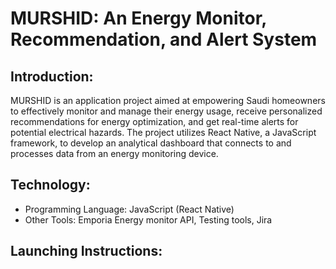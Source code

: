 # MURSHID: An Energy Monitor, Recommendation, and Alert System
## Introduction:
MURSHID is an application project aimed at empowering Saudi homeowners to effectively monitor and manage their energy usage, receive personalized recommendations for energy optimization, and get real-time alerts for potential electrical hazards. The project utilizes React Native, a JavaScript framework, to develop an analytical dashboard that connects to and processes data from an energy monitoring device.
## Technology:
- Programming Language: JavaScript (React Native)
- Other Tools: Emporia Energy monitor API, Testing tools, Jira
## Launching Instructions:
